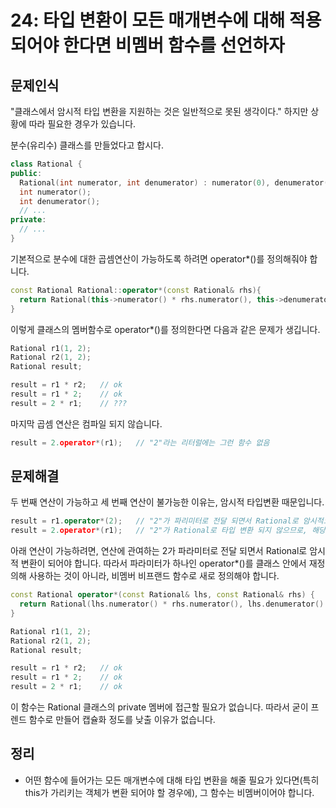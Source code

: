 # 24: 타입 변환이 모든 매개변수에 대해 적용되어야 한다면 비멤버 함수를 선언하자
## 문제인식
"클래스에서 암시적 타입 변환을 지원하는 것은 일반적으로 못된 생각이다."
하지만 상황에 따라 필요한 경우가 있습니다.

분수(유리수) 클래스를 만들었다고 합시다.

```c++
class Rational {
public:
  Rational(int numerator, int denumerator) : numerator(0), denumerator(1) {/* ... */}
  int numerator();
  int denumerator();
  // ...
private:
  // ...
}
```

기본적으로 분수에 대한 곱셈연산이 가능하도록 하려면 operator*()를 정의해줘야 합니다.

```c++
const Rational Rational::operator*(const Rational& rhs){
  return Rational(this->numerator() * rhs.numerator(), this->denumerator() * rhs.denumerator());
}
```

이렇게 클래스의 멤버함수로 operator*()를 정의한다면 다음과 같은 문제가 생깁니다.

```c++
Rational r1(1, 2);
Rational r2(1, 2);
Rational result;

result = r1 * r2;   // ok
result = r1 * 2;    // ok
result = 2 * r1;    // ???
```

마지막 곱셈 연산은 컴파일 되지 않습니다.

```c++
result = 2.operator*(r1);   // "2"라는 리터럴에는 그런 함수 없음
```

## 문제해결
두 번째 연산이 가능하고 세 번째 연산이 불가능한 이유는, 암시적 타입변환 때문입니다.

```c++
result = r1.operator*(2);   // "2"가 파리미터로 전달 되면서 Rational로 암시적으로 타입 변환 됨
result = 2.operator*(r1);   // "2"가 Rational로 타입 변환 되지 않으므로, 해당 멤버 함수가 없음
```

아래 연산이 가능하려면, 연산에 관여하는 2가 파라미터로 전달 되면서 Rational로 암시적 변환이 되어야 합니다.
따라서 파라미터가 하나인 operator*()를 클래스 안에서 재정의해 사용하는 것이 아니라, 비멤버 비프랜드 함수로 새로 정의해야 합니다.

```c++
const Rational operator*(const Rational& lhs, const Rational& rhs) {
  return Rational(lhs.numerator() * rhs.numerator(), lhs.denumerator() * rhs.denumerator());
}
```

```c++
Rational r1(1, 2);
Rational r2(1, 2);
Rational result;

result = r1 * r2;   // ok
result = r1 * 2;    // ok
result = 2 * r1;    // ok
```

이 함수는 Rational 클래스의 private 멤버에 접근할 필요가 없습니다.
따라서 굳이 프렌드 함수로 만들어 캡슐화 정도를 낮출 이유가 없습니다.

## 정리
- 어떤 함수에 들어가는 모든 매개변수에 대해 타입 변환을 해줄 필요가 있다면(특히 this가 가리키는 객체가 변환 되어야 할 경우에), 그 함수는 비멤버이어야 합니다.

